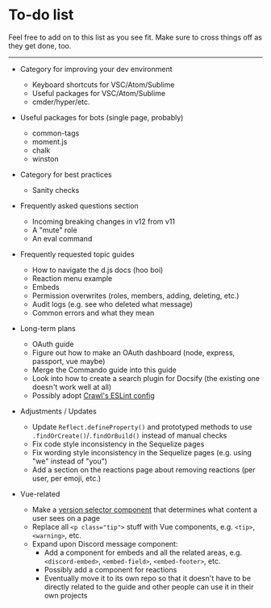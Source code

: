# To-do list

Feel free to add on to this list as you see fit. Make sure to cross things off as they get done, too.

---

* Category for improving your dev environment
	* Keyboard shortcuts for VSC/Atom/Sublime
	* Useful packages for VSC/Atom/Sublime
	* cmder/hyper/etc.

* Useful packages for bots (single page, probably)
	* common-tags
	* moment.js
	* chalk
	* winston

* Category for best practices
	* Sanity checks

* Frequently asked questions section
	* Incoming breaking changes in v12 from v11
	* A "mute" role
	* An eval command

* Frequently requested topic guides
	* How to navigate the d.js docs (hoo boi)
	* Reaction menu example
	* Embeds
	* Permission overwrites (roles, members, adding, deleting, etc.)
	* Audit logs (e.g. see who deleted what message)
	* Common errors and what they mean

* Long-term plans
	* OAuth guide
	* Figure out how to make an OAuth dashboard (node, express, passport, vue maybe)
	* Merge the Commando guide into this guide
	* Look into how to create a search plugin for Docsify (the existing one doesn't work well at all)
	* Possibly adopt [Crawl's ESLint config](https://github.com/iCrawl/eslint-config-aqua)

* Adjustments / Updates
	* Update `Reflect.defineProperty()` and prototyped methods to use `.findOrCreate()`/`.findOrBuild()` instead of manual checks
	* Fix code style inconsistency in the Sequelize pages
	* Fix wording style inconsistency in the Sequelize pages (e.g. using "we" instead of "you")
	* Add a section on the reactions page about removing reactions (per user, per emoji, etc.)

* Vue-related
	* Make a [version selector component](https://github.com/discordjs/guide/issues/121) that determines what content a user sees on a page
	* Replace all `<p class="tip">` stuff with Vue components, e.g. `<tip>`, `<warning>`, etc.
	* Expand upon Discord message component:
		* Add a component for embeds and all the related areas, e.g. `<discord-embed>`, `<embed-field>`, `<embed-footer>`, etc.
		* Possibly add a component for reactions
		* Eventually move it to its own repo so that it doesn't have to be directly related to the guide and other people can use it in their own projects
